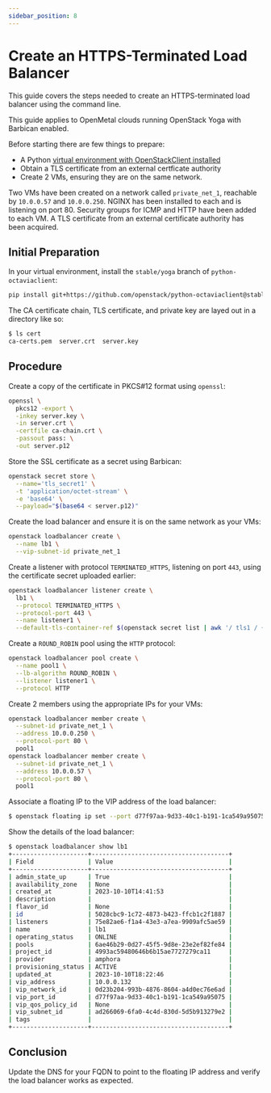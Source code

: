 ```yaml
---
sidebar_position: 8
---
```

# Create an HTTPS-Terminated Load Balancer
This guide covers the steps needed to create an HTTPS-terminated load balancer
using the command line.

This guide applies to OpenMetal clouds running OpenStack Yoga with Barbican enabled.

Before starting there are few things to prepare:
* A Python [virtual environment with OpenStackClient installed](docs/operators-manual/day-1/command-line/openstackclient.md)
* Obtain a TLS certificate from an external certficate authority
* Create 2 VMs, ensuring they are on the same network.

Two VMs have been created on a network called `private_net_1`, reachable by
`10.0.0.57` and `10.0.0.250`. NGINX has been installed to each and is listening
on port 80. Security groups for ICMP and HTTP have been added to each VM. A TLS
certificate from an external certificate authority has been acquired.

## Initial Preparation
In your virtual environment, install the `stable/yoga` branch of `python-octaviaclient`:
```sh
pip install git+https://github.com/openstack/python-octaviaclient@stable/yoga
```

The CA certificate chain, TLS certificate, and private key are layed out in a
directory like so:
```sh
$ ls cert
ca-certs.pem  server.crt  server.key
```

## Procedure
Create a copy of the certificate in PKCS#12 format using `openssl`:
```sh
openssl \
  pkcs12 -export \
  -inkey server.key \
  -in server.crt \
  -certfile ca-chain.crt \
  -passout pass: \
  -out server.p12
```

Store the SSL certificate as a secret using Barbican:
```sh
openstack secret store \
  --name='tls_secret1' \
  -t 'application/octet-stream' \
  -e 'base64' \
  --payload="$(base64 < server.p12)"
```

Create the load balancer and ensure it is on the same network as your VMs:
```sh
openstack loadbalancer create \
  --name lb1 \
  --vip-subnet-id private_net_1
```

Create a listener with protocol `TERMINATED_HTTPS`, listening on port `443`,
using the certificate secret uploaded earlier:
```sh
openstack loadbalancer listener create \
  lb1 \
  --protocol TERMINATED_HTTPS \
  --protocol-port 443 \
  --name listener1 \
  --default-tls-container-ref $(openstack secret list | awk '/ tls1 / {print $2}')
```

Create a `ROUND_ROBIN` pool using the `HTTP` protocol:
```sh
openstack loadbalancer pool create \
  --name pool1 \
  --lb-algorithm ROUND_ROBIN \
  --listener listener1 \
  --protocol HTTP
```

Create 2 members using the appropriate IPs for your VMs:
```sh
openstack loadbalancer member create \
  --subnet-id private_net_1 \
  --address 10.0.0.250 \
  --protocol-port 80 \
  pool1
openstack loadbalancer member create \
  --subnet-id private_net_1 \
  --address 10.0.0.57 \
  --protocol-port 80 \
  pool1
```

Associate a floating IP to the VIP address of the load balancer:
```sh
$ openstack floating ip set --port d77f97aa-9d33-40c1-b191-1ca549a95075 173.231.202.91
```

Show the details of the load balancer:
```sh
$ openstack loadbalancer show lb1
+---------------------+--------------------------------------+
| Field               | Value                                |
+---------------------+--------------------------------------+
| admin_state_up      | True                                 |
| availability_zone   | None                                 |
| created_at          | 2023-10-10T14:41:53                  |
| description         |                                      |
| flavor_id           | None                                 |
| id                  | 5028cbc9-1c72-4873-b423-ffcb1c2f1887 |
| listeners           | 75e82ae6-f1a4-43e3-a7ea-9909afc5ae59 |
| name                | lb1                                  |
| operating_status    | ONLINE                               |
| pools               | 6ae46b29-0d27-45f5-9d8e-23e2ef82fe84 |
| project_id          | 4993ac59480646b6b15ae7727279ca11     |
| provider            | amphora                              |
| provisioning_status | ACTIVE                               |
| updated_at          | 2023-10-10T18:22:46                  |
| vip_address         | 10.0.0.132                           |
| vip_network_id      | 0d23b204-993b-4876-8604-a4d0ec76e6ad |
| vip_port_id         | d77f97aa-9d33-40c1-b191-1ca549a95075 |
| vip_qos_policy_id   | None                                 |
| vip_subnet_id       | ad266069-6fa0-4c4d-830d-5d5b913279e2 |
| tags                |                                      |
+---------------------+--------------------------------------+
```

## Conclusion
Update the DNS for your FQDN to point to the floating IP address and verify the
load balancer works as expected.